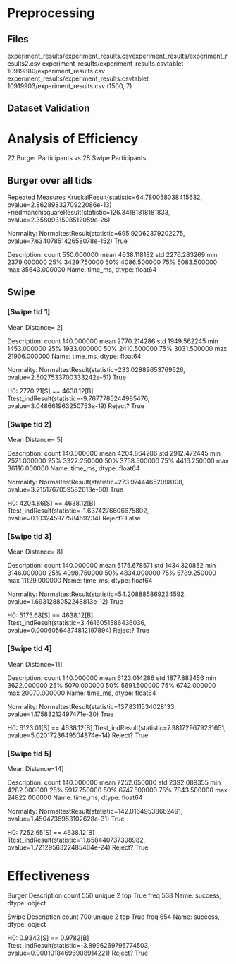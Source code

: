 
# Preprocessing


## Files


experiment_results/experiment_results.csvexperiment_results/experiment_results2.csv
experiment_results/experiment_results.csvtablet 10919880/experiment_results.csv
experiment_results/experiment_results.csvtablet 10919903/experiment_results.csv
(1500, 7)

## Dataset Validation



# Analysis of Efficiency


22 Burger Participants vs 28 Swipe Participants


## Burger over all tids


Repeated Measures
KruskalResult(statistic=64.780058038415632, pvalue=2.8628983270922086e-13)
FriedmanchisquareResult(statistic=126.34181818181833, pvalue=2.3580931508512059e-26)


Normality: NormaltestResult(statistic=695.92062379202275, pvalue=7.6340785142658078e-152) True


Description:
count      550.000000
mean      4638.118182
std       2276.283269
min       2379.000000
25%       3429.750000
50%       4086.500000
75%       5083.500000
max      35643.000000
Name: time_ms, dtype: float64


## Swipe


### [Swipe tid 1]


Mean Distance= 2]


Description:
count      140.000000
mean      2770.214286
std       1949.562245
min       1453.000000
25%       1933.000000
50%       2410.500000
75%       3031.500000
max      21906.000000
Name: time_ms, dtype: float64


Normality: NormaltestResult(statistic=233.02889653769526, pvalue=2.5027533700333242e-51) True


H0: 2770.21[S] == 4638.12[B]
Ttest_indResult(statistic=-9.7677785244985476, pvalue=3.048661963250753e-19)
Reject? True


### [Swipe tid 2]


Mean Distance= 5]


Description:
count      140.000000
mean      4204.864286
std       2912.472445
min       2521.000000
25%       3322.250000
50%       3758.500000
75%       4416.250000
max      36116.000000
Name: time_ms, dtype: float64


Normality: NormaltestResult(statistic=273.97444652098108, pvalue=3.2151767059582613e-60) True


H0: 4204.86[S] == 4638.12[B]
Ttest_indResult(statistic=-1.6374276606675802, pvalue=0.10324597758459234)
Reject? False


### [Swipe tid 3]


Mean Distance= 8]


Description:
count      140.000000
mean      5175.678571
std       1434.320852
min       3146.000000
25%       4098.750000
50%       4834.000000
75%       5789.250000
max      11129.000000
Name: time_ms, dtype: float64


Normality: NormaltestResult(statistic=54.208885869234592, pvalue=1.6931288052248813e-12) True


H0: 5175.68[S] == 4638.12[B]
Ttest_indResult(statistic=3.4616051586436036, pvalue=0.00060564874812197894)
Reject? True


### [Swipe tid 4]


Mean Distance=11]


Description:
count      140.000000
mean      6123.014286
std       1877.882456
min       3622.000000
25%       5070.000000
50%       5691.500000
75%       6742.000000
max      20070.000000
Name: time_ms, dtype: float64


Normality: NormaltestResult(statistic=137.8311534028133, pvalue=1.17583212497471e-30) True


H0: 6123.01[S] == 4638.12[B]
Ttest_indResult(statistic=7.981729679231651, pvalue=5.0201723649504874e-14)
Reject? True


### [Swipe tid 5]


Mean Distance=14]


Description:
count      140.000000
mean      7252.650000
std       2392.089355
min       4282.000000
25%       5917.750000
50%       6747.500000
75%       7843.500000
max      24822.000000
Name: time_ms, dtype: float64


Normality: NormaltestResult(statistic=142.01649538662491, pvalue=1.4504736953102628e-31) True


H0: 7252.65[S] == 4638.12[B]
Ttest_indResult(statistic=11.658440737398982, pvalue=1.7212956322485464e-24)
Reject? True


# Effectiveness


Burger Description count      550
unique       2
top       True
freq       538
Name: success, dtype: object


Swipe Description count      700
unique       2
top       True
freq       654
Name: success, dtype: object


H0: 0.9343[S] == 0.9782[B]
Ttest_indResult(statistic=-3.8996269795774503, pvalue=0.00010184696908914221)
Reject? True

